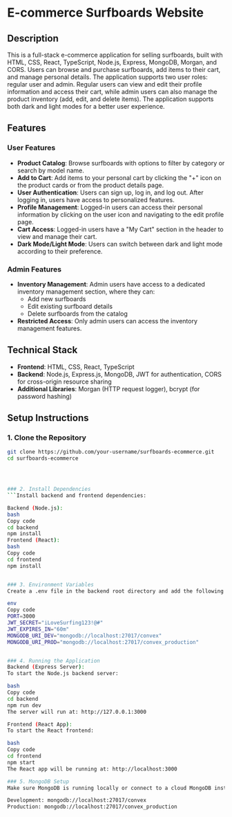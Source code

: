 # E-commerce Surfboards Website

## Description
This is a full-stack e-commerce application for selling surfboards, built with HTML, CSS, React, TypeScript, Node.js, Express, MongoDB, Morgan, and CORS. Users can browse and purchase surfboards, add items to their cart, and manage personal details. The application supports two user roles: regular user and admin. Regular users can view and edit their profile information and access their cart, while admin users can also manage the product inventory (add, edit, and delete items). The application supports both dark and light modes for a better user experience.

## Features

### User Features
- **Product Catalog**: Browse surfboards with options to filter by category or search by model name.
- **Add to Cart**: Add items to your personal cart by clicking the "+" icon on the product cards or from the product details page.
- **User Authentication**: Users can sign up, log in, and log out. After logging in, users have access to personalized features.
- **Profile Management**: Logged-in users can access their personal information by clicking on the user icon and navigating to the edit profile page.
- **Cart Access**: Logged-in users have a "My Cart" section in the header to view and manage their cart.
- **Dark Mode/Light Mode**: Users can switch between dark and light mode according to their preference.

### Admin Features
- **Inventory Management**: Admin users have access to a dedicated inventory management section, where they can:
  - Add new surfboards
  - Edit existing surfboard details
  - Delete surfboards from the catalog
- **Restricted Access**: Only admin users can access the inventory management features.

## Technical Stack
- **Frontend**: HTML, CSS, React, TypeScript
- **Backend**: Node.js, Express.js, MongoDB, JWT for authentication, CORS for cross-origin resource sharing
- **Additional Libraries**: Morgan (HTTP request logger), bcrypt (for password hashing)

## Setup Instructions

### 1. Clone the Repository
```bash
git clone https://github.com/your-username/surfboards-ecommerce.git
cd surfboards-ecommerce




### 2. Install Dependencies
```Install backend and frontend dependencies:

Backend (Node.js):
bash
Copy code
cd backend
npm install
Frontend (React):
bash
Copy code
cd frontend
npm install


### 3. Environment Variables
Create a .env file in the backend root directory and add the following environment variables:

env
Copy code
PORT=3000
JWT_SECRET="iLoveSurfing123!@#"
JWT_EXPIRES_IN="60m"
MONGODB_URI_DEV="mongodb://localhost:27017/convex"
MONGODB_URI_PROD="mongodb://localhost:27017/convex_production"


### 4. Running the Application
Backend (Express Server):
To start the Node.js backend server:

bash
Copy code
cd backend
npm run dev
The server will run at: http://127.0.0.1:3000

Frontend (React App):
To start the React frontend:

bash
Copy code
cd frontend
npm start
The React app will be running at: http://localhost:3000

### 5. MongoDB Setup
Make sure MongoDB is running locally or connect to a cloud MongoDB instance. Use the following connection strings:

Development: mongodb://localhost:27017/convex
Production: mongodb://localhost:27017/convex_production


